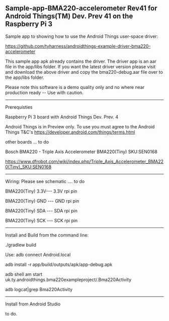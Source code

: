 Sample-app-BMA220-accelerometer Rev41 for Android Things(TM) Dev. Prev 41 on the Raspberry Pi 3
----------------------------------------------------------------------------------------------

Sample app to showing how to use the Android Things user-space driver:

https://github.com/tyharness/androidthings-example-driver-bma220-accelerometer


This sample app apk already contains the driver. The driver app is an aar file in the app/libs folder.  If you want the latest driver version please visit and download the above driver and copy the bma220-debug.aar file over to the app/libs folder.

Please note this software is a demo quality only and no where near production ready -- Use with caution.

----------------------------------------------------------------------------------------------
Prerequisties

Raspberry Pi 3 board with Android Things Dev. Prev. 4

Android Things is in Preview only.  To use you must agree to the Android Things T&C's
https://developer.android.com/things/terms.html

other boards ... to do

Bosch BMA220 - Triple Axis Accelerometer BMA220(Tiny) SKU:SEN0168

https://www.dfrobot.com/wiki/index.php/Triple_Axis_Accelerometer_BMA220(Tiny)_SKU:SEN0168

-----------------------------------------------------------------------------------------------

Wiring:
Please see schematic  .... to do

BMA220(Tiny) 3.3V--- 3.3V  rpi pin

BMA220(Tiny) GND --- GND   rpi pin

BMA220(Tiny) SDA --- SDA   rpi pin

BMA220(Tiny) SCK --- SCK   rpi pin


-----------------------------------------------------------------------------------------------

Install and Build from the command line:

./gradlew build


Use:
adb connect Android.local

adb install -r app/build/outputs/apk/app-debug.apk

adb shell am start uk.ty.androidthings.bma220exampleproject/.Bma220Activity

adb logcat|grep Bma220Activity


------------------------------------------------------------------------------------------
Install from Android Studio

to do.




